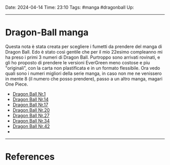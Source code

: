 Date: 2024-04-14
Time: 23:10
Tags: #manga #dragonball
Up: 

---
# Dragon-Ball manga

Questa nota è stata creata per scegliere i fumetti da prendere del manga di Dragon Ball. Edo è stato così gentile che per il mio 22esimo compleanno mi ha preso i primi 3 numeri di Dragon Ball. Purtroppo sono arrivati rovinati, e gli ho proposto di prendere le versioni EverGreen meno costose e piu "originali", con la carta non plastificata e in un formato flessibile. Ora vedo quali sono i numeri migliori della serie manga, in caso non me ne venissero in mente 8 (il numero che posso prendere), passo a un altro manga, magari One Piece.

- [Dragon Ball Nr.1](https://www.starcomics.com/fumetto/dragon-ball-evergreen-edition-1-dragon-ball-evergreen-edition-1)
- [Dragon Ball Nr.14](https://www.starcomics.com/fumetto/dragon-ball-evergreen-edition-14-dragon-ball-evergreen-edition-14)
- [Dragon Ball Nr.17](https://www.starcomics.com/fumetto/dragon-ball-evergreen-edition-17-dragon-ball-evergreen-edition-17)
- [Dragon Ball Nr.20](https://www.starcomics.com/fumetto/dragon-ball-evergreen-edition-20-dragon-ball-evergreen-edition-20)
- [Dragon Ball Nr.27](https://www.starcomics.com/fumetto/dragon-ball-evergreen-edition-27-dragon-ball-evergreen-edition-27)
- [Dragon Ball Nr.34](https://www.starcomics.com/fumetto/dragon-ball-evergreen-edition-34-dragon-ball-evergreen-edition-34)
- [Dragon Ball Nr.42](https://www.starcomics.com/fumetto/dragon-ball-evergreen-edition-42-dragon-ball-evergreen-edition-42)
- 


---
# References
